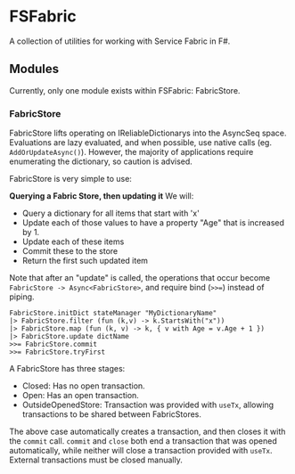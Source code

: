 # FSFabric
A collection of utilities for working with Service Fabric in F#.

## Modules

Currently, only one module exists within FSFabric: FabricStore.

### FabricStore

FabricStore lifts operating on IReliableDictionarys into the AsyncSeq space. Evaluations are lazy evaluated, and when possible, use native calls (eg. `AddOrUpdateAsync()`). However, the majority of applications require enumerating the dictionary, so caution is advised.

FabricStore is very simple to use:

**Querying a Fabric Store, then updating it**
We will:
* Query a dictionary for all items that start with 'x'
* Update each of those values to have a property "Age" that is increased by 1.
* Update each of these items
* Commit these to the store
* Return the first such updated item

Note that after an "update" is called, the operations that occur become `FabricStore -> Async<FabricStore>`, and require bind (`>>=`) instead of piping.

```f#
FabricStore.initDict stateManager "MyDictionaryName"
|> FabricStore.filter (fun (k,v) -> k.StartsWith("x"))
|> FabricStore.map (fun (k, v) -> k, { v with Age = v.Age + 1 })
|> FabricStore.update dictName
>>= FabricStore.commit
>>= FabricStore.tryFirst
```

A FabricStore has three stages:

* Closed: Has no open transaction.
* Open: Has an open transaction.
* OutsideOpenedStore: Transaction was provided with `useTx`, allowing transactions to be shared between FabricStores.

The above case automatically creates a transaction, and then closes it with the `commit` call. `commit` and `close` both end a transaction that was opened automatically, while neither will close a transaction provided with `useTx`. External transactions must be closed manually.
